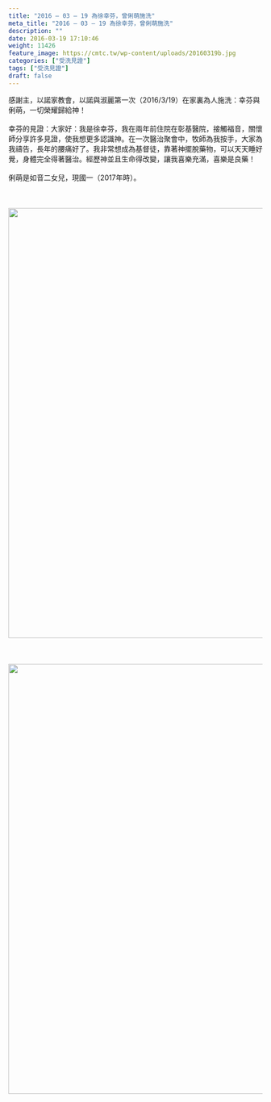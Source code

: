 ```yaml
---
title: "2016 – 03 – 19 為徐幸芬，曾俐萌施洗"
meta_title: "2016 – 03 – 19 為徐幸芬，曾俐萌施洗"
description: ""
date: 2016-03-19 17:10:46
weight: 11426
feature_image: https://cmtc.tw/wp-content/uploads/20160319b.jpg
categories: ["受洗見證"]
tags: ["受洗見證"]
draft: false
---
```


感謝主，以諾家教會，以諾與淑麗第一次（2016/3/19）在家裏為人施洗：幸芬與俐萌，一切榮耀歸給神！<br />
<br />
幸芬的見證：大家好：我是徐幸芬，我在兩年前住院在彰基醫院，接觸福音，關懷師分享許多見證，使我想更多認識神。在一次醫治聚會中，牧師為我按手，大家為我禱告，長年的腰痛好了。我非常想成為基督徒，靠著神擺脫藥物，可以天天睡好覺，身體完全得著醫治。經歷神並且生命得改變，讓我喜樂充滿，喜樂是良藥！<br />
<br />
俐萌是如音二女兒，現國一（2017年時）。<br />
<br />
&nbsp;<br />
<br />
<img class="size-full wp-image-11602 aligncenter" src="https://cmtc.tw/wp-content/uploads/20160319b2.jpg" alt="" width="1280" height="853" /><br />
<br />
&nbsp;<br />
<br />
<img class="size-full wp-image-11603 aligncenter" src="https://cmtc.tw/wp-content/uploads/20160319b3.jpg" alt="" width="1280" height="853" />
        